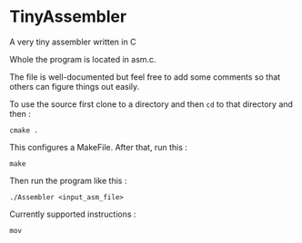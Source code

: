 # TinyAssembler
A very tiny assembler written in C

Whole the program is located in asm.c.

The file is well-documented but feel free to add some comments so that others can figure things out easily.

To use the source first clone to a directory and then `cd` to that directory and then : 
    
    cmake .
     
This configures a MakeFile. After that, run this : 
    
    make
   
Then run the program like this : 

    ./Assembler <input_asm_file>


Currently supported instructions : 

    mov
